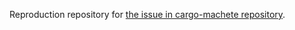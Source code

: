 Reproduction repository for [the issue in cargo-machete repository](https://github.com/bnjbvr/cargo-machete/issues/45).
